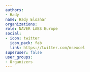 ```yaml
---
authors:
- Hady
name: Hady Elsahar
organizations:
role: NAVER LABS Europe 
social:
- icon: twitter
  icon_pack: fab
  link: https://twitter.com/msexcel
superuser: false
user_groups:
- Organizers
---
```



